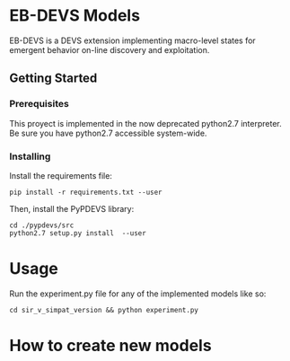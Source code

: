 # EB-DEVS Models

EB-DEVS is a DEVS extension implementing macro-level states for emergent behavior on-line discovery and exploitation.

## Getting Started 

### Prerequisites

This proyect is implemented in the now deprecated python2.7 interpreter.
Be sure you have python2.7 accessible system-wide.


### Installing

Install the requirements file:

```
pip install -r requirements.txt --user

```

Then, install the PyPDEVS library:

```
cd ./pypdevs/src
python2.7 setup.py install  --user

```


# Usage

Run the experiment.py file for any of the implemented models like so:

```
cd sir_v_simpat_version && python experiment.py
```

# How to create new models
